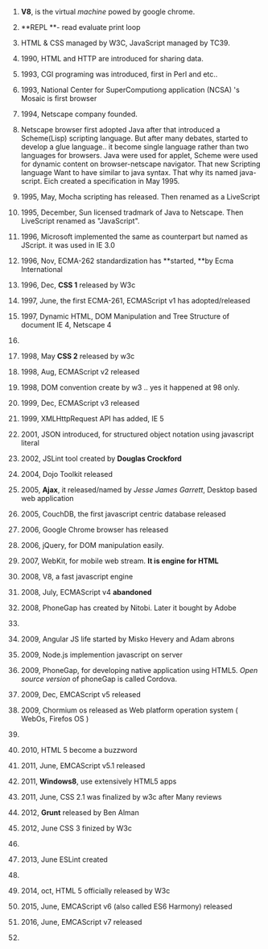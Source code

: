 1. **V8**, is the virtual _machine_ powed by google chrome.
2. **REPL **- read evaluate print loop

3. HTML & CSS managed by W3C, JavaScript managed by TC39.

4. 1990, HTML and HTTP are introduced for sharing data.

5. 1993, CGI programing was introduced, first in Perl and etc..
6. 1993, National Center for SuperComputiong application (NCSA) 's Mosaic is first browser

7. 1994, Netscape company founded.

8. Netscape browser first adopted Java after that introduced a Scheme\(Lisp\) scripting language. But after many debates, started to develop a glue language..  it become single language rather than two languages for browsers. Java were used for applet, Scheme were used for dynamic content on browser-netscape navigator. That new Scripting language Want to have similar to java syntax. That why its named java-script. Eich created a specification in May 1995.

9. 1995, May, Mocha scripting has released. Then renamed as a LiveScript
10. 1995, December, Sun licensed tradmark of Java to Netscape.  Then LiveScript renamed as "JavaScript".

11. 1996, Microsoft implemented the same as counterpart but named as JScript. it was used in IE 3.0
12. 1996, Nov, ECMA-262 standardization has **started, **by Ecma International
13. 1996, Dec, **CSS 1** released by W3c

13. 1997, June, the first ECMA-261, ECMAScript v1 has adopted\/released
14. 1997, Dynamic HTML, DOM Manipulation and Tree Structure of document IE 4, Netscape 4
15. 
15. 1998, May **CSS 2** released by w3c
15. 1998, Aug, ECMAScript v2 released
16. 1998, DOM convention create by w3 .. yes it happened at 98 only.

17. 1999, Dec, ECMAScript v3 released
18. 1999, XMLHttpRequest API has added, IE 5

19. 2001, JSON introduced, for structured object notation using javascript literal
20. 2002, JSLint tool created by **Douglas Crockford**

20. 2004, Dojo Toolkit released

21. 2005, **Ajax**, it released\/named by _Jesse James Garrett_, Desktop based web application
22. 2005, CouchDB, the first javascript centric database released

23. 2006, Google Chrome browser has released
24. 2006, jQuery, for DOM manipulation easily.

25. 2007, WebKit, for mobile web stream. **It is engine for HTML**

26. 2008, V8, a fast javascript engine
27. 2008, July, ECMAScript v4 **abandoned**
28. 2008, PhoneGap has created by Nitobi.  Later it bought by Adobe
29. 
29. 2009, Angular JS life started by Misko Hevery and Adam abrons  
30. 2009, Node.js implemention javascript on server
31. 2009, PhoneGap, for developing native application using HTML5. _Open source version_ of phoneGap is called Cordova.
32. 2009, Dec, EMCAScript v5 released
33. 2009, Chormium os released as Web platform operation system \( WebOs, Firefos OS \)
34. 
34. 2010, HTML 5  become a buzzword

34. 2011, June, EMCAScript v5.1 released
35. 2011, **Windows8**, use extensively HTML5 apps
36. 2011, June, CSS 2.1 was finalized by w3c after Many reviews

36. 2012, **Grunt** released by Ben Alman
37. 2012, June CSS 3 finized by W3c
38. 
37. 2013, June ESLint created
38. 
37. 2014, oct, HTML 5 officially released by W3c

37. 2015, June, EMCAScript v6 \(also called ES6 Harmony\) released

38. 2016, June, EMCAScript v7 released

39. 

